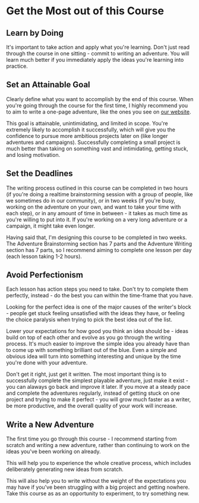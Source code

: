 # Get the Most out of this Course

## Learn by Doing
It's important to take action and apply what you're learning. Don't just read through the course in one sitting - commit to writing an adventure. You will learn much better if you immediately apply the ideas you're learning into practice.

## Set an Attainable Goal
Clearly define what you want to accomplish by the end of this course. When you're going through the course for the first time, I highly recommend you to aim to write a one-page adventure, like the ones you see on [our website](https://rpgadventures.io/).

This goal is attainable, unintimidating, and limited in scope. You're extremely likely to accomplish it successfully, which will give you the confidence to pursue more ambitious projects later on (like longer adventures and campaigns). Successfully completing a small project is much better than taking on something vast and intimidating, getting stuck, and losing motivation.

## Set the Deadlines
The writing process outlined in this course can be completed in two hours (if you're doing a realtime brainstorming session with a group of people, like we sometimes do in our community), or in two weeks (if you're busy, working on the adventure on your own, and want to take your time with each step), or in any amount of time in between - it takes as much time as you're willing to put into it. If you're working on a very long adventure or a campaign, it might take even longer.

Having said that, I'm designing this course to be completed in two weeks. The Adventure Brainstorming section has 7 parts and the Adventure Writing section has 7 parts, so I recommend aiming to complete one lesson per day (each lesson taking 1-2 hours).

<!-- consistent writing schedule, morning hours -->

## Avoid Perfectionism
Each lesson has action steps you need to take. Don't try to complete them perfectly, instead - do the best you can within the time-frame that you have.

Looking for the perfect idea is one of the major causes of the writer's block - people get stuck feeling unsatisfied with the ideas they have, or feeling the choice paralysis when trying to pick the best idea out of the list.

Lower your expectations for how good you think an idea should be - ideas build on top of each other and evolve as you go through the writing process. It's much easier to improve the simple idea you already have than to come up with something brilliant out of the blue. Even a simple and obvious idea will turn into something interesting and unique by the time you're done with your adventure. 

Don't get it right, just get it written.  The most important thing is to successfully complete the simplest playable adventure, just make it exist - you can alaways go back and improve it later. If you move at a steady pace and complete the adventures regularly, instead of getting stuck on one project and trying to make it perfect - you will grow much faster as a writer, be more productive, and the overall quality of your work will increase.

## Write a New Adventure
The first time you go through this course - I recommend starting from scratch and writing a new adventure, rather than continuing to work on the ideas you've been working on already.

This will help you to experience the whole creative process, which includes deliberately generating new ideas from scratch.

This will also help you to write without the weight of the expectations you may have if you've been struggling with a big project and getting nowhere. Take this course as as an opportunity to experiment, to try something new.

<!--

---
## Action Steps
- Go to the `#progress-updates` and post a message about your goals?

-->

<!-- Not being attached to your old ideas or a grand vision for a big project will also help you with avoiding perfectionism. -->

<!--
## Trust the Process
Because it works well. If you have any preconceptions 

## Tools not Rules
-->

<!--
Start Simple, Improve Later

after you've got a few more stories under your belt and have more skill and experience. 
-->

<!--
## Keep it Simple


-->

<!--
# Planning and Goals

## Planning, Organizing, Goals, Tools

Tools, not rules. This process works, and I recommend you to experience it at least once, but then feel free to tweak it according to your needs - simplify.

-->

<!-- 
## Break down the goal into clear Steps.
Keep track of your list of todos.
## Use project management software
-->